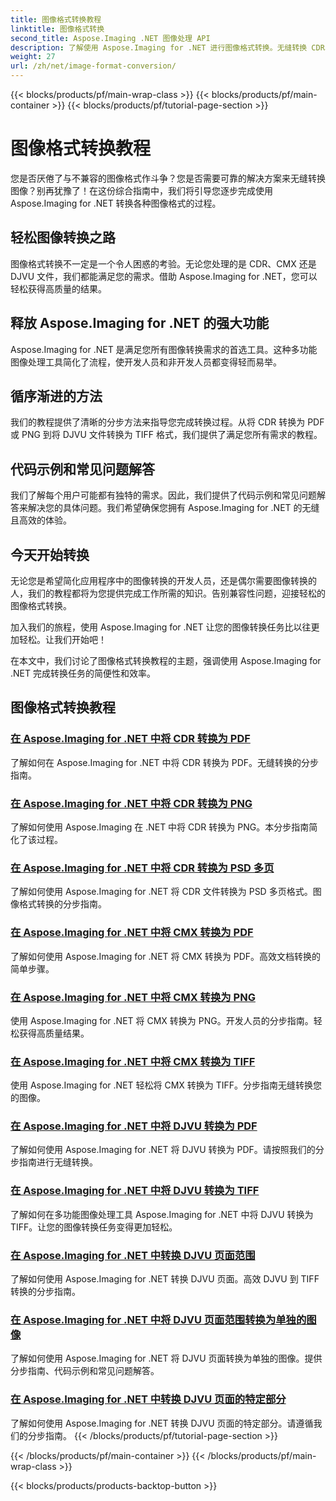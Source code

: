 ```yaml
---
title: 图像格式转换教程
linktitle: 图像格式转换
second_title: Aspose.Imaging .NET 图像处理 API
description: 了解使用 Aspose.Imaging for .NET 进行图像格式转换。无缝转换 CDR、CMX、DJVU 等。专家指南带来完美结果
weight: 27
url: /zh/net/image-format-conversion/
---
```


{{< blocks/products/pf/main-wrap-class >}}
{{< blocks/products/pf/main-container >}}
{{< blocks/products/pf/tutorial-page-section >}}

# 图像格式转换教程


您是否厌倦了与不兼容的图像格式作斗争？您是否需要可靠的解决方案来无缝转换图像？别再犹豫了！在这份综合指南中，我们将引导您逐步完成使用 Aspose.Imaging for .NET 转换各种图像格式的过程。

## 轻松图像转换之路

图像格式转换不一定是一个令人困惑的考验。无论您处理的是 CDR、CMX 还是 DJVU 文件，我们都能满足您的需求。借助 Aspose.Imaging for .NET，您可以轻松获得高质量的结果。

## 释放 Aspose.Imaging for .NET 的强大功能

Aspose.Imaging for .NET 是满足您所有图像转换需求的首选工具。这种多功能图像处理工具简化了流程，使开发人员和非开发人员都变得轻而易举。

## 循序渐进的方法

我们的教程提供了清晰的分步方法来指导您完成转换过程。从将 CDR 转换为 PDF 或 PNG 到将 DJVU 文件转换为 TIFF 格式，我们提供了满足您所有需求的教程。

## 代码示例和常见问题解答

我们了解每个用户可能都有独特的需求。因此，我们提供了代码示例和常见问题解答来解决您的具体问题。我们希望确保您拥有 Aspose.Imaging for .NET 的无缝且高效的体验。

## 今天开始转换

无论您是希望简化应用程序中的图像转换的开发人员，还是偶尔需要图像转换的人，我们的教程都将为您提供完成工作所需的知识。告别兼容性问题，迎接轻松的图像格式转换。

加入我们的旅程，使用 Aspose.Imaging for .NET 让您的图像转换任务比以往更加轻松。让我们开始吧！

在本文中，我们讨论了图像格式转换教程的主题，强调使用 Aspose.Imaging for .NET 完成转换任务的简便性和效率。

## 图像格式转换教程
### [在 Aspose.Imaging for .NET 中将 CDR 转换为 PDF](./convert-cdr-to-pdf/)
了解如何在 Aspose.Imaging for .NET 中将 CDR 转换为 PDF。无缝转换的分步指南。
### [在 Aspose.Imaging for .NET 中将 CDR 转换为 PNG](./convert-cdr-to-png/)
了解如何使用 Aspose.Imaging 在 .NET 中将 CDR 转换为 PNG。本分步指南简化了该过程。
### [在 Aspose.Imaging for .NET 中将 CDR 转换为 PSD 多页](./convert-cdr-to-psd-multipage/)
了解如何使用 Aspose.Imaging for .NET 将 CDR 文件转换为 PSD 多页格式。图像格式转换的分步指南。
### [在 Aspose.Imaging for .NET 中将 CMX 转换为 PDF](./convert-cmx-to-pdf/)
了解如何使用 Aspose.Imaging for .NET 将 CMX 转换为 PDF。高效文档转换的简单步骤。
### [在 Aspose.Imaging for .NET 中将 CMX 转换为 PNG](./convert-cmx-to-png/)
使用 Aspose.Imaging for .NET 将 CMX 转换为 PNG。开发人员的分步指南。轻松获得高质量结果。
### [在 Aspose.Imaging for .NET 中将 CMX 转换为 TIFF](./convert-cmx-to-tiff/)
使用 Aspose.Imaging for .NET 轻松将 CMX 转换为 TIFF。分步指南无缝转换您的图像。
### [在 Aspose.Imaging for .NET 中将 DJVU 转换为 PDF](./convert-djvu-to-pdf/)
了解如何使用 Aspose.Imaging for .NET 将 DJVU 转换为 PDF。请按照我们的分步指南进行无缝转换。
### [在 Aspose.Imaging for .NET 中将 DJVU 转换为 TIFF](./convert-djvu-to-tiff/)
了解如何在多功能图像处理工具 Aspose.Imaging for .NET 中将 DJVU 转换为 TIFF。让您的图像转换任务变得更加轻松。
### [在 Aspose.Imaging for .NET 中转换 DJVU 页面范围](./convert-range-of-djvu-pages/)
了解如何使用 Aspose.Imaging for .NET 转换 DJVU 页面。高效 DJVU 到 TIFF 转换的分步指南。
### [在 Aspose.Imaging for .NET 中将 DJVU 页面范围转换为单独的图像](./convert-range-of-djvu-pages-to-separate-images/)
了解如何使用 Aspose.Imaging for .NET 将 DJVU 页面转换为单独的图像。提供分步指南、代码示例和常见问题解答。
### [在 Aspose.Imaging for .NET 中转换 DJVU 页面的特定部分](./convert-specific-portion-of-djvu-page/)
了解如何使用 Aspose.Imaging for .NET 转换 DJVU 页面的特定部分。请遵循我们的分步指南。
{{< /blocks/products/pf/tutorial-page-section >}}

{{< /blocks/products/pf/main-container >}}
{{< /blocks/products/pf/main-wrap-class >}}

{{< blocks/products/products-backtop-button >}}
